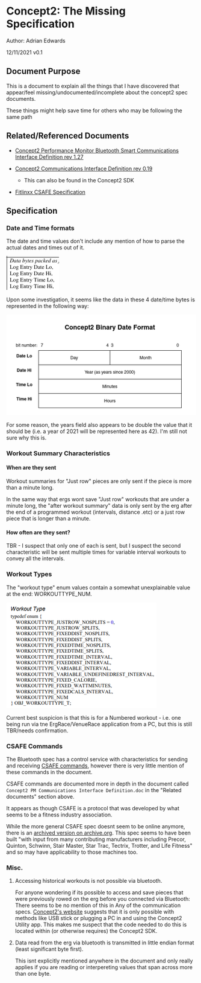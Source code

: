 # Concept2: The Missing Specification
Author: Adrian Edwards

12/11/2021 v0.1

## Document Purpose
This is a document to explain all the things that I have discovered that appear/feel missing/undocumented/incomplete about the concept2 spec documents.

These things might help save time for others who may be following the same path


## Related/Referenced Documents
- [Concept2 Performance Monitor Bluetooth Smart Communications Interface Definition rev 1.27](https://www.concept2.com/files/pdf/us/monitors/PM5_BluetoothSmartInterfaceDefinition.pdf)

- [Concept2 Communications Interface Definition rev 0.19](https://github.com/droogmic/Py3Row/blob/master/docs/Concept2PMCommInterfaceDef.pdf)
  - This can also be found in the Concept2 SDK
- [Fitlinxx CSAFE Specification](https://web.archive.org/web/20080614002257/http://www.fitlinxx.com/csafe/)


## Specification

### Date and Time formats
The date and time values don't include any mention of how to parse the actual dates and times out of it.

![a screenshot of one such mention of these date and time fields in the spec](images/DateTime-inspec.png)

Upon some investigation, it seems like the data in these 4 date/time bytes is represented in the following way:

![An image representing the bit layout of the spec with the first byte being split into day and month and the following three bytes being for year, minutes, and hours respectively](images/Concept2-DateSpecv1.png)

For some reason, the years field also appears to be double the value that it should be (i.e. a year of 2021 will be represented here as 42). I'm still not sure why this is.

### Workout Summary Characteristics

#### When are they sent
Workout summaries for "Just row" pieces are only sent if the piece is more than a minute long.

In the same way that ergs wont save "Just row" workouts that are under a minute long, the "after workout summary" data is only sent by the erg after the end of a programmed workout (intervals, distance .etc) or a just row piece that is longer than a minute.

#### How often are they sent?
TBR - I suspect that only one of each is sent, but I suspect the second characteristic will be sent multiple times for variable interval workouts to convey all the intervals.

### Workout Types

The "workout type" enum values contain a somewhat unexplainable value at the end: WORKOUTTYPE_NUM.


![the enumeration of workout types](images/workouttype.png)

Current best suspicion is that this is for a Numbered workout - i.e. one being run via tne ErgRace/VenueRace application from a PC, but this is still TBR/needs confirmation.

### CSAFE Commands
The Bluetooth spec has a control service with characteristics for sending and receiving [CSAFE commands](https://en.wikipedia.org/wiki/Communications_Specification_for_Fitness_Equipment), however there is very little mention of these commands in the document.

CSAFE commands are documented more in depth in the document called `Concept2 PM Communications Interface Definition.doc` in the "Related documents" section above.

It appears as though CSAFE is a protocol that was developed by what seems to be a fitness industry association.

While the more general CSAFE spec doesnt seem to be online anymore, there is an [archived version on archive.org](https://web.archive.org/web/20080614002257/http://www.fitlinxx.com/csafe/). This spec seems to have been built "with input from many contributing manufacturers including Precor, Quinton, Schwinn, Stair Master, Star Trac, Tectrix, Trotter, and Life Fitness" and so may have applicability to those machines too.


### Misc.
1. Accessing historical workouts is not possible via bluetooth.

	For anyone wondering if its possible to access and save pieces that were previously rowed on the erg before you connected via Bluetooth: There seems to be no mention of this in Any of the communication specs. [Concept2's website](https://www.concept2.com/news/sharing-machines-heres-how-to-save-your-data) suggests that it is only possible with methods like USB stick or plugging a PC in and using the Concept2 Utility app. This makes me suspect that the code needed to do this is located within (or otherwise requires) the Concept2 SDK.
2. Data read from the erg via bluetooth is transmitted in little endian format (least significant byte first).

	This isnt explicitly mentioned anywhere in the document and only really applies if you are reading or interpereting values that span across more than one byte. 

